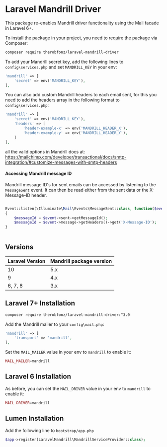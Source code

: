 # Laravel Mandrill Driver

This package re-enables Mandrill driver functionality using the Mail facade in Laravel 6+.

To install the package in your project, you need to require the package via Composer:

```bash
composer require therobfonz/laravel-mandrill-driver
```

To add your Mandrill secret key, add the following lines to `config\services.php` and set `MANDRILL_KEY` in your env:

```php
'mandrill' => [
    'secret' => env('MANDRILL_KEY'),
],
```

You can also add custom Mandrill headers to each email sent, for this you need to add the headers array in the following format to `config\services.php`:

```php
'mandrill' => [
    'secret' => env('MANDRILL_KEY'),
    'headers' => [
        'header-example-x' => env('MANDRILL_HEADER_X'),
        'header-example-y' => env('MANDRILL_HEADER_Y'),
    ]
],
```
all the valid options in Mandrill docs at: https://mailchimp.com/developer/transactional/docs/smtp-integration/#customize-messages-with-smtp-headers


#### Accessing Mandrill message ID
Mandrill message ID's for sent emails can be accessed by listening to the `MessageSent` event. It can then be read either from the sent data or the X-Message-ID header.

```php

Event::listen(\Illuminate\Mail\Events\MessageSent::class, function($event)
{
    $messageId = $event->sent->getMessageId();
    $messageId = $event->message->getHeaders()->get('X-Message-ID');
}
 
```

## Versions

| Laravel Version  | Mandrill package version         |
|------------------|----------------------------------|
| 10               | 5.x                              |
| 9                | 4.x                              |
| 6, 7, 8          | 3.x                              |

## Laravel 7+ Installation

```bash
composer require therobfonz/laravel-mandrill-driver:^3.0
```

Add the Mandrill mailer to your `config\mail.php`:

```php
'mandrill' => [
    'transport' => 'mandrill',
],
```

Set the `MAIL_MAILER` value in your env to `mandrill` to enable it:

```php
MAIL_MAILER=mandrill
```

## Laravel 6 Installation

As before, you can set the `MAIL_DRIVER` value in your env to `mandrill` to enable it:

```php
MAIL_DRIVER=mandrill
```

## Lumen Installation

Add the following line to `bootstrap/app.php`

```php
$app->register(LaravelMandrill\MandrillServiceProvider::class);
```
